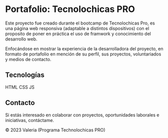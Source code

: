 # Portafolio: Tecnolochicas PRO

Este proyecto fue creado durante el bootcamp de Tecnolochicas Pro, es una página web responsiva (adaptable a 
distintos dispositivos) con el proposito de poner en práctica el uso de framwork y conocimiento del desarrollo web.

Enfocándose en mostrar la experiencia de la desarrolladora del proyecto, en formato de portafolio en mención de 
su perfil, sus proyectos, voluntariados y medios de contacto.

## Tecnologías

HTML
CSS
JS

## Contacto

Si estás interesado en colaborar con proyectos, oportunidades laborales e iniciativas, contáctame.

© 2023 Valeria (Programa Technolochicas PRO)